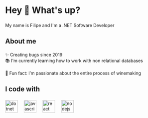 <h1 align="left">Hey 👋 What's up?</h1>

###

<p align="left">My name is Filipe and I'm a .NET Software Developer</p>

###

<h2 align="left">About me</h2>

###

<p align="left">✨ Creating bugs since 2019<br>📚 I'm currently learning how to work with non relational databases<br><br>🎲 Fun fact: I’m passionate about the entire process of winemaking</p>

###

<h2 align="left">I code with</h2>

###

<div align="left">
  <img src="https://icon.icepanel.io/Technology/svg/.NET-core.svg" height="40" alt="dotnet  logo" />
  <img width="12" />
  <img src="https://cdn.jsdelivr.net/gh/devicons/devicon/icons/javascript/javascript-original.svg" height="40" alt="javascript logo"  />
  <img width="12" />
  <img src="https://cdn.jsdelivr.net/gh/devicons/devicon/icons/react/react-original.svg" height="40" alt="react logo"  />
  <img width="12" />
  <img src="https://cdn.jsdelivr.net/gh/devicons/devicon/icons/nodejs/nodejs-original.svg" height="40" alt="nodejs logo"  />
  <img width="12" />
</div>

###
